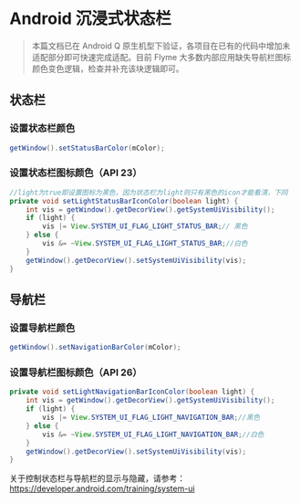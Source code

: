 # Android 沉浸式状态栏

> 本篇文档已在 Android Q 原生机型下验证，各项目在已有的代码中增加未适配部分即可快速完成适配。目前 Flyme 大多数内部应用缺失导航栏图标颜色变色逻辑，检查并补充该块逻辑即可。

## 状态栏

### 设置状态栏颜色

```java
getWindow().setStatusBarColor(mColor);
```

### 设置状态栏图标颜色（API 23）

```java
//light为true即设置图标为黑色，因为状态栏为light则只有黑色的icon才能看清，下同
private void setLightStatusBarIconColor(boolean light) {
    int vis = getWindow().getDecorView().getSystemUiVisibility();
    if (light) {
        vis |= View.SYSTEM_UI_FLAG_LIGHT_STATUS_BAR;// 黑色
    } else {
        vis &= ~View.SYSTEM_UI_FLAG_LIGHT_STATUS_BAR;//白色
    }
    getWindow().getDecorView().setSystemUiVisibility(vis);
}
```



## 导航栏

### 设置导航栏颜色

```java
getWindow().setNavigationBarColor(mColor);
```

### 设置导航栏图标颜色（API 26）

```java
private void setLightNavigationBarIconColor(boolean light) {
    int vis = getWindow().getDecorView().getSystemUiVisibility();
    if (light) {
        vis |= View.SYSTEM_UI_FLAG_LIGHT_NAVIGATION_BAR;//黑色
    } else {
        vis &= ~View.SYSTEM_UI_FLAG_LIGHT_NAVIGATION_BAR;//白色
    }
    getWindow().getDecorView().setSystemUiVisibility(vis);
}
```



关于控制状态栏与导航栏的显示与隐藏，请参考：https://developer.android.com/training/system-ui